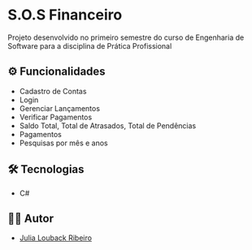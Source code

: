 # S.O.S Financeiro

Projeto desenvolvido no primeiro semestre do curso de Engenharia de Software para a disciplina de Prática Profissional 

## ⚙ Funcionalidades

- Cadastro de Contas
- Login
- Gerenciar Lançamentos
- Verificar Pagamentos
- Saldo Total, Total de Atrasados, Total de Pendências
- Pagamentos
- Pesquisas por mês e anos


## 🛠 Tecnologias 

- C#

  

## 👩‍💻 Autor

- [Julia Louback Ribeiro](https://github.com/JuliaLouback)

